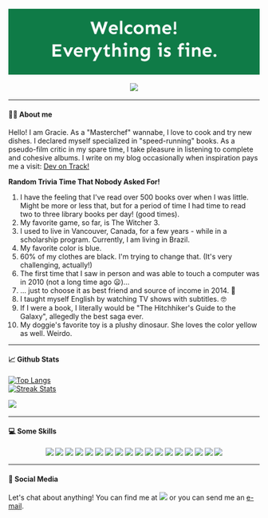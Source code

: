![header](/img/header.jpg?raw=true "The Good Place Welcome")
<p align="center">
<img src="https://media.giphy.com/media/dbtDDSvWErdf2/giphy.gif">
</p>

___
#### ✍🏽 About me

Hello! I am Gracie. As a "Masterchef" wannabe, I love to cook and try new dishes. I declared myself specialized in "speed-running" books. As a pseudo-film critic in my spare time, I take pleasure in listening to complete and cohesive albums.
I write on my blog occasionally when inspiration pays me a visit: [Dev on Track!](blog.devontrack.com)


**Random Trivia Time That Nobody Asked For!**
1. I have the feeling that I've read over 500 books over when I was little. Might be more or less that, but for a period of time I had time to read two to three library books per day! (good times).
2. My favorite game, so far, is The Witcher 3.
3. I used to live in Vancouver, Canada, for a few years - while in a scholarship program. Currently, I am living in Brazil.
4. My favorite color is blue.
5. 60% of my clothes are black. I'm trying to change that. (It's very challenging, actually!)
6. The first time that I saw in person and was able to touch a computer was in 2010 (not a long time ago :frowning:)...
7. ... just to choose it as best friend and source of income in 2014. :money_with_wings:
8. I taught myself English by watching TV shows with subtitles. :nerd_face:
9. If I were a book, I literally would be "The Hitchhiker's Guide to the Galaxy", allegedly the best saga ever.
10. My doggie's favorite toy is a plushy dinosaur. She loves the color yellow as well. Weirdo.

___
#### :chart_with_upwards_trend: Github Stats
[![Top Langs](https://github-readme-stats.vercel.app/api/top-langs/?username=GracieleDamasceno&layout=compact&theme=material-palenight&langs_count=6)](https://github.com/GracieleDamasceno?tab=repositories)
<br>
[![Streak Stats](https://github-readme-streak-stats.herokuapp.com/?user=GracieleDamasceno&theme=material-palenight)](https://github.com/GracieleDamasceno?tab=repositories)
<br>

![](https://komarev.com/ghpvc/?username=GracieleDamasceno&color=blueviolet&label=PROFILE+VIEWS)
___

#### :computer: Some Skills
<p align="center">
<img src="https://img.shields.io/badge/java-%23ED8B00.svg?&style=for-the-badge&logo=java&logoColor=white"/>
<img src="https://img.shields.io/badge/spring%20-%236DB33F.svg?&style=for-the-badge&logo=spring&logoColor=white"/>
<img src="https://img.shields.io/badge/Python-14354C?style=for-the-badge&logo=python&logoColor=white"/>
<img src="https://img.shields.io/badge/Node.js-43853D?style=for-the-badge&logo=node.js&logoColor=white"/>  
<img src="https://img.shields.io/badge/html5%20-%23E34F26.svg?&style=for-the-badge&logo=html5&logoColor=white"/>
<img src="https://img.shields.io/badge/css3%20-%231572B6.svg?&style=for-the-badge&logo=css3&logoColor=white"/>
<img src="https://img.shields.io/badge/javascript%20-%23323330.svg?&style=for-the-badge&logo=javascript&logoColor=%23F7DF1E"/>
<img src="https://img.shields.io/badge/bootstrap%20-%23563D7C.svg?&style=for-the-badge&logo=bootstrap&logoColor=white"/>
<img src="https://img.shields.io/badge/shell_script%20-%23121011.svg?&style=for-the-badge&logo=gnu-bash&logoColor=white"/>
<img src="https://img.shields.io/badge/docker%20-%230db7ed.svg?&style=for-the-badge&logo=docker&logoColor=white"/>
<img src="https://img.shields.io/badge/mysql-%2300f.svg?&style=for-the-badge&logo=mysql&logoColor=white"/>
<img src ="https://img.shields.io/badge/postgres-%23316192.svg?&style=for-the-badge&logo=postgresql&logoColor=white"/>
<img src ="https://img.shields.io/badge/MongoDB-%234ea94b.svg?&style=for-the-badge&logo=mongodb&logoColor=white"/>
<img src ="https://img.shields.io/badge/sqlite-%2307405e.svg?&style=for-the-badge&logo=sqlite&logoColor=white"/>
<img src="https://img.shields.io/badge/AWS%20-%23FF9900.svg?&style=for-the-badge&logo=amazon-aws&logoColor=white"/> 
<img src="https://img.shields.io/badge/firebase%20-%23039BE5.svg?&style=for-the-badge&logo=firebase"/>
<img src="https://img.shields.io/badge/github%20-%23121011.svg?&style=for-the-badge&logo=github&logoColor=white"/>
<img src="https://img.shields.io/badge/bitbucket%20-%230047B3.svg?&style=for-the-badge&logo=bitbucket&logoColor=white"/>
</p>


___
#### :handshake: Social Media
Let's chat about anything! You can find me at <a href="https://www.linkedin.com/in/graciele-damasceno/" alt="Linkedin"><img src="https://img.shields.io/badge/linkedin%20-%230077B5.svg?&style=for-the-badge&logo=linkedin&logoColor=white"/></a> or you can send me an <a href="mailto:damascenograciele@gmail.com">e-mail</a>. 
